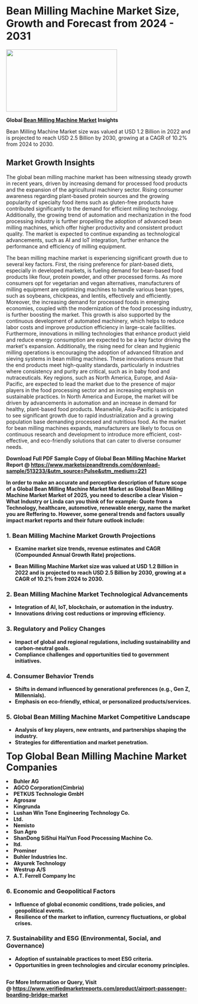 <H1>Bean Milling Machine Market Size, Growth and Forecast from 2024 - 2031</H1><img class="aligncenter size-medium wp-image-584254" src="https://thirdeyenews.in/wp-content/uploads/2024/09/Global-Market-Research-300x168.jpeg" alt="" width="300" height="168" /><p><strong>Global&nbsp;<a href="https://www.marketsizeandtrends.com/download-sample/513233/&amp;utm_source=Pulse&amp;utm_medium=221">Bean Milling Machine Market</a> Insights</strong></p><p>Bean Milling Machine Market size was valued at USD 1.2 Billion in 2022 and is projected to reach USD 2.5 Billion by 2030, growing at a CAGR of 10.2% from 2024 to 2030.</p><p><h2>Market Growth Insights</h2> <p>The global bean milling machine market has been witnessing steady growth in recent years, driven by increasing demand for processed food products and the expansion of the agricultural machinery sector. Rising consumer awareness regarding plant-based protein sources and the growing popularity of specialty food items such as gluten-free products have contributed significantly to the demand for efficient milling technology. Additionally, the growing trend of automation and mechanization in the food processing industry is further propelling the adoption of advanced bean milling machines, which offer higher productivity and consistent product quality. The market is expected to continue expanding as technological advancements, such as AI and IoT integration, further enhance the performance and efficiency of milling equipment.</p> <p><strong></strong></p> <p>The bean milling machine market is experiencing significant growth due to several key factors. First, the rising preference for plant-based diets, especially in developed markets, is fueling demand for bean-based food products like flour, protein powder, and other processed forms. As more consumers opt for vegetarian and vegan alternatives, manufacturers of milling equipment are optimizing machines to handle various bean types, such as soybeans, chickpeas, and lentils, effectively and efficiently. Moreover, the increasing demand for processed foods in emerging economies, coupled with the modernization of the food processing industry, is further boosting the market. This growth is also supported by the continuous development of automated machinery, which helps to reduce labor costs and improve production efficiency in large-scale facilities. Furthermore, innovations in milling technologies that enhance product yield and reduce energy consumption are expected to be a key factor driving the market's expansion. Additionally, the rising need for clean and hygienic milling operations is encouraging the adoption of advanced filtration and sieving systems in bean milling machines. These innovations ensure that the end products meet high-quality standards, particularly in industries where consistency and purity are critical, such as in baby food and nutraceuticals. Key regions, such as North America, Europe, and Asia-Pacific, are expected to lead the market due to the presence of major players in the food processing sector and an increasing emphasis on sustainable practices. In North America and Europe, the market will be driven by advancements in automation and an increase in demand for healthy, plant-based food products. Meanwhile, Asia-Pacific is anticipated to see significant growth due to rapid industrialization and a growing population base demanding processed and nutritious food. As the market for bean milling machines expands, manufacturers are likely to focus on continuous research and development to introduce more efficient, cost-effective, and eco-friendly solutions that can cater to diverse consumer needs. <p><strong></p><p><span class=""><strong>Download Full PDF Sample Copy of Global Bean Milling Machine Market Report</strong> @ <a href="https://www.marketsizeandtrends.com/download-sample/513233/&amp;utm_source=Pulse&amp;utm_medium=221" target="_blank">https://www.marketsizeandtrends.com/download-sample/513233/&amp;utm_source=Pulse&amp;utm_medium=221</a></span></p><p>In order to make an accurate and perceptive description of future scope of a Global&nbsp;Bean Milling Machine Market Market as Global&nbsp;Bean Milling Machine Market Market of 2025, you need to describe a clear Vision &ndash; What Industry or Linda can you think of for example: Quote from a Technology, healthcare, automotive, renewable energy, name the market you are Reffering to. However, some general trends and factors usually impact market reports and their future outlook include:</p><h3>1.&nbsp;<strong>Bean Milling Machine Market Growth Projections</strong></h3><ul><li>Examine market size trends, revenue estimates and CAGR (Compounded Annual Growth Rate) projections.</li><li><p>Bean Milling Machine Market size was valued at USD 1.2 Billion in 2022 and is projected to reach USD 2.5 Billion by 2030, growing at a CAGR of 10.2% from 2024 to 2030.</p></li></ul><h3>2.&nbsp;<strong>Bean Milling Machine Market Technological Advancements</strong></h3><ul><li>Integration of AI, IoT, blockchain, or automation in the industry.</li><li>Innovations driving cost reductions or improving efficiency.</li></ul><h3>3.&nbsp;<strong>Regulatory and Policy Changes</strong></h3><ul><li>Impact of global and regional regulations, including sustainability and carbon-neutral goals.</li><li>Compliance challenges and opportunities tied to government initiatives.</li></ul><h3>4.&nbsp;<strong>Consumer Behavior Trends</strong></h3><ul><li>Shifts in demand influenced by generational preferences (e.g., Gen Z, Millennials).</li><li>Emphasis on eco-friendly, ethical, or personalized products/services.</li></ul><h3>5.&nbsp;<strong>Global Bean Milling Machine Market Competitive Landscape</strong></h3><ul><li>Analysis of key players, new entrants, and partnerships shaping the industry.</li><li>Strategies for differentiation and market penetration.</li></ul><p data-pm-slice="1 1 []"><span style="color: inherit; font-family: inherit; font-size: 25px;">Top Global Bean Milling Machine Market Companies</span></p><div class="" data-test-id=""><p><li>Buhler AG</li><li> AGCO Corporation(Cimbria)</li><li> PETKUS Technologie GmbH</li><li> Agrosaw</li><li> Kingrunda</li><li> Lushan Win Tone Engineering Technology Co.</li><li>Ltd.</li><li> Nemisto</li><li> Sun Agro</li><li> ShanDong SiShui HaiYun Food Processing Machine Co.</li><li>ltd.</li><li> Prominer</li><li> Buhler Industries Inc.</li><li> Akyurek Technology</li><li> Westrup A/S</li><li> A.T. Ferrell Company Inc</li></p></div><h3>6.&nbsp;<strong>Economic and Geopolitical Factors</strong></h3><ul><li>Influence of global economic conditions, trade policies, and geopolitical events.</li><li>Resilience of the market to inflation, currency fluctuations, or global crises.</li></ul><h3>7.&nbsp;<strong>Sustainability and ESG (Environmental, Social, and Governance)</strong></h3><ul><li>Adoption of sustainable practices to meet ESG criteria.</li><li>Opportunities in green technologies and circular economy principles.</li></ul><h2><strong style="font-size: 14px;">For More Information or Query, Visit @&nbsp;</strong><a style="background-color: #ffffff; font-size: 14px;" href="https://www.marketsizeandtrends.com/report/bean-milling-machine-market/" target="_blank">https://www.verifiedmarketreports.com/product/airport-passenger-boarding-bridge-market</a></h2>
